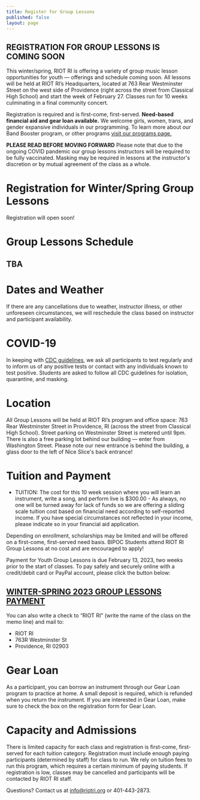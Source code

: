```yaml
---
title: Register for Group Lessons
published: false
layout: page
---
```


## REGISTRATION FOR GROUP LESSONS IS COMING SOON

This winter/spring, RIOT RI is offering a variety of group music lesson opportunities for youth — offerings and schedule coming soon. All lessons will be held at RIOT RI’s Headquarters, located at 763 Rear Westminster Street on the west side of Providence (right across the street from Classical High School) and start the week of February 27. Classes run for 10 weeks culminating in a final community concert.
 
Registration is required and is first-come, first-served. **Need-based financial aid and gear loan available.** We welcome girls, women, trans, and gender expansive individuals in our programming. To learn more about our Band Booster program, or other programs [visit our programs page.](/programs/)

**PLEASE READ BEFORE MOVING FORWARD**
Please note that due to the ongoing COVID pandemic our group lessons instructors will be required to be fully vaccinated. Masking may be required in lessons at the instructor's discretion or by mutual agreement of the class as a whole.

# Registration for Winter/Spring Group Lessons

Registration will open soon!
 
# Group Lessons Schedule

## TBA

# Dates and Weather
If there are any cancellations due to weather, instructor illness, or other unforeseen circumstances, we will reschedule the class based on instructor and participant availability. 

# COVID-19
In keeping with [CDC guidelines](https://www.cdc.gov/coronavirus/2019-ncov/prevent-getting-sick/prevention.html#recommendations), we ask all participants to test regularly and to inform us of any positive tests or contact with any individuals known to test positive. Students are asked to follow all CDC guidelines for isolation, quarantine, and masking. 

# Location

All Group Lessons will be held at RIOT RI’s program and office space: 763 Rear Westminster Street in Providence, RI (across the street from Classical High School). Street parking on Westminster Street is metered until 9pm. There is also a free parking lot behind our building — enter from Washington Street. Please note our new entrance is behind the building, a glass door to the left of Nice Slice's back entrance!

# Tuition and Payment

* TUITION:
The cost for this 10 week session where you will learn an instrument, write a song, and perform live is $300.00 - As always, no one will be turned away for lack of funds so we are offering a sliding scale tuition cost based on financial need according to self-reported income. If you have special circumstances not reflected in your income, please indicate so in your financial aid application. 

Depending on enrollment, scholarships may be limited and will be offered on a first-come, first-served need basis. BIPOC Students attend RIOT RI Group Lessons at no cost and are encouraged to apply!

Payment for Youth Group Lessons is due February 13, 2023, two weeks prior to the start of classes. To pay safely and securely online with a credit/debit card or PayPal account, please click the button below:

## [WINTER-SPRING 2023 GROUP LESSONS PAYMENT](https://www.paypal.com/donate?hosted_button_id=FW8T8HBJAHKME)

You can also write a check to “RIOT RI” (write the name of the class on the memo line) and mail to:
* RIOT RI
* 763R Westminster St
* Providence, RI 02903

# Gear Loan

As a participant, you can borrow an instrument through our Gear Loan program to practice at home. A small deposit is required, which is refunded when you return the instrument. If you are interested in Gear Loan, make sure to check the box on the registration form for Gear Loan.

# Capacity and Admissions

There is limited capacity for each class and registration is first-come, first-served for each tuition category. Registration must include enough paying participants (determined by staff) for class to run. We rely on tuition fees to run this program, which requires a certain minimum of paying students. If registration is low, classes may be cancelled and participants will be contacted by RIOT RI staff.

Questions?  Contact us at [info@riotri.org](mailto:info@riotri.org) or 401-443-2873.
